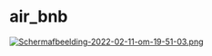 # air_bnb

[![Schermafbeelding-2022-02-11-om-19-51-03.png](https://i.postimg.cc/yx1BX6qp/Schermafbeelding-2022-02-11-om-19-51-03.png)](https://postimg.cc/vgNpGsZ5)
